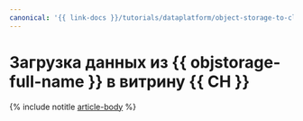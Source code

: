 ```yaml
---
canonical: '{{ link-docs }}/tutorials/dataplatform/object-storage-to-clickhouse'
---
```


# Загрузка данных из {{ objstorage-full-name }} в витрину {{ CH }}

{% include notitle [article-body](../../_tutorials/dataplatform/object-storage-to-clickhouse.md) %}
